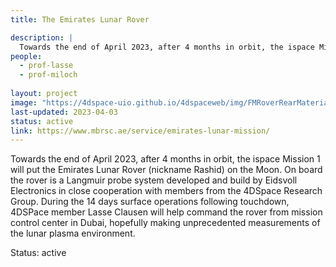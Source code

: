```yaml
---
title: The Emirates Lunar Rover

description: |
  Towards the end of April 2023, after 4 months in orbit, the ispace Mission 1 will put the Emirates Lunar Rover (nickname Rashid) on the Moon. 
people:
  - prof-lasse
  - prof-miloch
  
layout: project
image: "https://4dspace-uio.github.io/4dspaceweb/img/FMRoverRearMaterialsMarked.JPG"
last-updated: 2023-04-03
status: active
link: https://www.mbrsc.ae/service/emirates-lunar-mission/
---
```


  Towards the end of April 2023, after 4 months in orbit, the ispace Mission 1 will put the Emirates Lunar Rover (nickname Rashid) on the Moon. On board the rover is a Langmuir probe system developed and build by Eidsvoll Electronics in close cooperation with members from the 4DSpace Research Group. During the 14 days surface operations following touchdown, 4DSPace member Lasse Clausen will help command the rover from mission control center in Dubai, hopefully making unprecedented measurements of the lunar plasma environment.
  
Status: active
